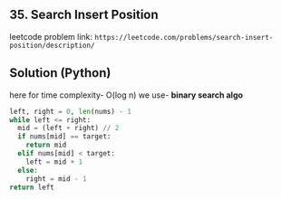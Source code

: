 ## 35. Search Insert Position
leetcode problem link: `https://leetcode.com/problems/search-insert-position/description/`
## Solution (Python)

here for time complexity- O(log n) we use- **binary search algo**

```python
left, right = 0, len(nums) - 1
while left <= right:
  mid = (left + right) // 2
  if nums[mid] == target:
    return mid
  elif nums[mid] < target:
    left = mid + 1
  else:
    right = mid - 1   
return left
